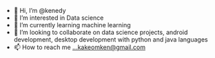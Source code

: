 - 👋 Hi, I’m @kenedy
- 👀 I’m interested in Data science
- 🌱 I’m currently learning machine learning
- 💞️ I’m looking to collaborate on data science projects, android development, desktop development with python and java languages
- 📫 How to reach me ...kakeomken@gmail.com

<!---
kenedy21 is a ✨ special ✨ repository because its `README.md` (this file) appears on your GitHub profile.
You can click the Preview link to take a look at your changes.
--->

